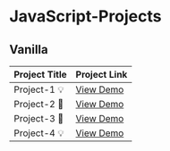 # JavaScript-Projects

## Vanilla

| Project Title                              | Project Link                                                             |
| ------------------------------------------ | ------------------------------------------------------------------------ |
| Project-1 💡                                 | [View Demo](https://cselonewolf.github.io/JavaScript-Projects/Project-1/)             |
| Project-2 📕                         | [View Demo](https://cselonewolf.github.io/JavaScript-Projects/Project-2/)       |
| Project-3 📕                              | [View Demo](https://cselonewolf.github.io/JavaScript-Projects/Project-3/)            |
| Project-4 💡                                 | [View Demo](https://cselonewolf.github.io/JavaScript-Projects/Project-4/)             |
